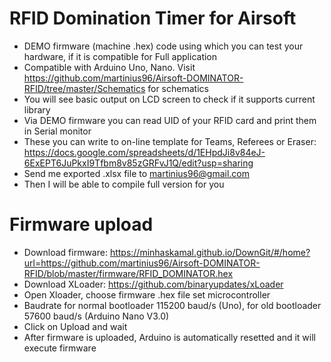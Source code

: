 # RFID Domination Timer for Airsoft
* DEMO firmware (machine .hex) code using which you can test your hardware, if it is compatible for Full application
* Compatible with Arduino Uno, Nano. Visit https://github.com/martinius96/Airsoft-DOMINATOR-RFID/tree/master/Schematics for schematics
* You will see basic output on LCD screen to check if it supports current library
* Via DEMO firmware you can read UID of your RFID card and print them in Serial monitor
* These you can write to on-line template for Teams, Referees or Eraser: https://docs.google.com/spreadsheets/d/1EHpdJi8v84eJ-6ExEPT6JuPkxI9Tfbm8v85zGRFvJ1Q/edit?usp=sharing
* Send me exported .xlsx file to martinius96@gmail.com
* Then I will be able to compile full version for you 

# Firmware upload
* Download firmware: https://minhaskamal.github.io/DownGit/#/home?url=https://github.com/martinius96/Airsoft-DOMINATOR-RFID/blob/master/firmware/RFID_DOMINATOR.hex
* Download XLoader: https://github.com/binaryupdates/xLoader
* Open Xloader, choose firmware .hex file set microcontroller
* Baudrate for normal bootloader 115200 baud/s (Uno), for old bootloader 57600 baud/s (Arduino Nano V3.0)
* Click on Upload and wait
* After firmware is uploaded, Arduino is automatically resetted and it will execute firmware
